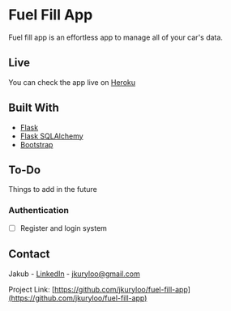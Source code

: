 # Fuel Fill App

Fuel fill app is an effortless app to manage all of your car's data.

## Live

You can check the app live on [Heroku](https://fuel-fill-app.herokuapp.com)

## Built With
* [Flask](https://flask.palletsprojects.com/en/2.0.x/)
* [Flask SQLAlchemy](https://flask-sqlalchemy.palletsprojects.com/en/2.x/)
* [Bootstrap](https://getbootstrap.com)


## To-Do
Things to add in the future
### Authentication
- [ ] Register and login system

## Contact
Jakub - [LinkedIn](https://www.linkedin.com/in/jakub-kuryło-69a57a197/) - jkuryloo@gmail.com

Project Link: [https://github.com/jkuryloo/fuel-fill-app](https://github.com/jkuryloo/fuel-fill-app)
